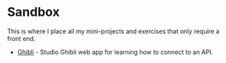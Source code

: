 # Sandbox

This is where I place all my mini-projects and exercises that only require a front end.

- [Ghibli](https://heliumind.github.io/sandbox/ghibli) - Studio Ghibli web app for learning how to connect to an API.
